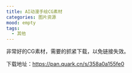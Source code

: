 ```yaml
---
title: AI动漫手绘CG素材
categories: 图片资源
mood: empty
tags:
  - 其他
---
```





非常好的CG素材，需要的抓紧下载，以免链接失效。


下载地址：https://pan.quark.cn/s/358a0a155fe0








